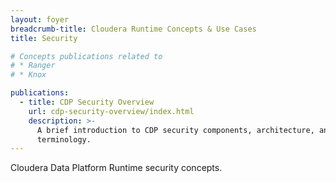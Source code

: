 ```yaml
---
layout: foyer
breadcrumb-title: Cloudera Runtime Concepts & Use Cases
title: Security

# Concepts publications related to
# * Ranger
# * Knox

publications:
  - title: CDP Security Overview
    url: cdp-security-overview/index.html
    description: >-
      A brief introduction to CDP security components, architecture, and
      terminology.
---
```

Cloudera Data Platform Runtime security concepts.
